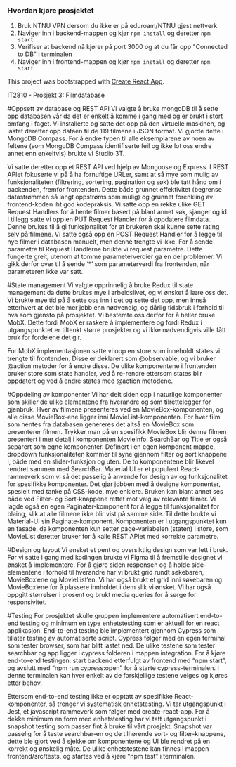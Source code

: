 ### Hvordan kjøre prosjektet

1. Bruk NTNU VPN dersom du ikke er på eduroam/NTNU gjest nettverk
2. Naviger inn i backend-mappen og kjør `npm install` og deretter `npm start`
3. Verifiser at backend nå kjører på port 3000 og at du får opp "Connected to DB" i terminalen
4. Naviger inn i frontend-mappen og kjør `npm install` og deretter `npm start`


This project was bootstrapped with [Create React App](https://github.com/facebook/create-react-app).


IT2810 - Prosjekt 3: Filmdatabase

#Oppsett av database og REST API
Vi valgte å bruke mongoDB til å sette opp databasen vår da det er enkelt å komme i gang med og er brukt i stort omfang i faget. Vi installerte og satte det opp på den virtuelle maskinen, og lastet deretter opp dataen til de 119 filmene i JSON format. Vi gjorde dette i MongoDB Compass. For å endre typen til alle eksemplarene av noen av feltene (som MongoDB Compass identifiserte feil og ikke lot oss endre annet enn enkeltvis) brukte vi Studio 3T.

Vi satte deretter opp et REST API ved hjelp av Mongoose og Express. I REST APIet fokuserte vi på å ha fornuftige URLer, samt at så mye som mulig av funksjonaliteten (filtrering, sortering, pagination og søk) ble tatt hånd om i backenden, fremfor frontenden. Dette både grunnet effektivitet (begrense datastrømmen så langt oppstrøms som mulig) og grunnet forenkling av frontend-koden iht god kodepraksis. Vi satte opp en rekke ulike GET Request Handlers for å hente filmer basert på blant annet søk, sjanger og id. I tillegg satte vi opp en PUT Request Handler for å oppdatere filmdata. Denne brukes til å gi funksjonalitet for at brukeren skal kunne sette rating selv på filmene. Vi satte også opp en POST Request Handler for å legge til nye filmer i databasen manuelt, men denne trengte vi ikke. For å sende parametre til Request Handlerne brukte vi request parametre. Dette fungerte greit, utenom at tomme parameterverdier ga en del problemer. Vi gikk derfor over til å sende ‘*’ som parameterverdi fra frontenden, når parameteren ikke var satt.


#State management
Vi valgte opprinnelig å bruke Redux til state management da dette brukes mye i arbeidslivet, og vi ønsket å lære oss det. Vi brukte mye tid på å sette oss inn i det og sette det opp, men innså etterhvert at det ble mer jobb enn nødvendig, og dårlig tidsbruk i forhold til hva som gjensto på prosjektet. Vi bestemte oss derfor for å heller bruke MobX. Dette fordi MobX er raskere å implementere og fordi Redux i utgangspunktet er tiltenkt større prosjekter og vi ikke nødvendigvis ville fått bruk for fordelene det gir.

For MobX implementasjonen satte vi opp en store som inneholdt states vi trengte til frontenden. Disse er deklarert som @observable, og vi bruker @action metoder for å endre disse. De ulike komponentene i frontenden bruker store som state handler, ved å re-rendre ettersom states blir oppdatert og ved å endre states med @action metodene.


#Oppdeling av komponenter
Vi har delt siden opp i naturlige komponenter som skiller de ulike elementene fra hverandre og som tilrettelegger for gjenbruk. Hver av filmene presenteres ved en MovieBox-komponenten, og alle disse MovieBox-ene ligger inni MovieList-komponenten. For hver film som hentes fra databasen genereres det altså en MovieBox som presenterer filmen. Trykker man på en spesifikk MovieBox blir denne filmen presentert i mer detalj i komponenten MovieInfo. SearchBar og Title er også separert som egne komponenter.
Definert i en egen komponent mappe, dropdown funksjonaliteten kommer til syne gjennom filter og sort knappene i, både med en slider-funksjon og uten. De to komponentene blir likevel rendret sammen med SearchBar. Material UI er et populært React-rammeverk som vi så det passelig å anvende for design av og funksjonalitet for spesifikke komponenter. Det gjør jobben med å designe komponenter, spesielt med tanke på CSS-kode, mye enklere. Bruken kan blant annet ses både ved Filter- og Sort-knappene rettet mot valg av relevante filmer. Vi lagde også en egen Paginater-komponent for å legge til funksjonalitet for blaing, slik at alle filmene ikke blir vist på samme side. Til dette brukte vi Material-UI sin Paginate-komponent. Komponenten er i utgangspunktet kun en fasade, da komponenten kun setter page-variabelen (staten) i store, som MovieList deretter bruker for å kalle REST APIet med korrekte parametre. 


#Design og layout
Vi ønsket et pent og oversiktlig design som var lett i bruk. Før vi satte i gang med kodingen brukte vi Figma til å fremstille designet vi ønsket å implementere. For å gjøre siden responsen og å holde side-elementene i forhold til hverandre har vi brukt grid rundt søkebaren, MovieBox’ene og MovieList’en. Vi har også brukt et grid inni søkebaren og MovieBox’ene for å plassere innholdet i dem slik vi ønsket. Vi har også oppgitt størrelser i prosent og brukt media queries for å sørge for responsivitet.


#Testing
For prosjektet skulle gruppen implementere automatisert end-to-end testing og minimum en type enhetstesting som er aktuell for en react applikasjon. End-to-end testing ble implementert gjennom Cypress som tillater testing av automatiserte script. Cypress følger med en egen terminal som tester browser, som har blitt lastet ned. De ulike testene som tester searchbar og app ligger i cypress folderen i mappen integration. For å kjøre end-to-end testingen: start backend etterfulgt av frontend med “npm start”, og avslutt med “npm run cypress:open” for å starte cypress-terminalen. I denne terminalen kan hver enkelt av de forskjellige testene velges og kjøres etter behov.

Ettersom end-to-end testing ikke er opptatt av spesifikke React-komponenter, så trenger vi systematisk enhetstesting. Vi tar utgangspunkt i Jest, et javascript rammeverk som følger med create-react-app. For å dekke minimum en form med enhetstesting har vi tatt utgangspunkt i snapshot testing som passer fint å bruke til vårt prosjekt. Snapshot var passelig for å teste searchbar-en og de tilhørende sort- og filter-knappene, dette ble gjort ved å sjekke om komponentene og UI ble rendret på en korrekt og ønskelig måte. De ulike enhetstestene kan finnes i mappen frontend/src/tests, og startes ved å kjøre “npm test” i terminalen.

